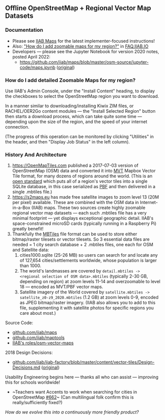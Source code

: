 ## Offline OpenStreetMap + Regional Vector Map Datasets

### Documentation

- Please see [IIAB Maps](https://github.com/iiab/iiab/wiki/IIAB-Maps) for the latest implementer-focused instructions!
- Also: ["How do I add zoomable maps for my region?"](https://wiki.iiab.io/go/FAQ#How_do_I_add_zoomable_maps_for_my_region%3F) in [FAQ.IIAB.IO](https://wiki.iiab.io/go/FAQ)
- Developers — please see the Jupyter Notebook for version 2020 notes, posted April 2022:
  - https://github.com/iiab/maps/blob/master/osm-source/jupyter-code/maps.ipynb ([original](https://github.com/georgejhunt/maps/blob/maps7.3/osm-source/jupyter-code/maps.ipynb))

### How do I add detailed Zoomable Maps for my region?

Use IIAB's Admin Console, under the "Install Content" heading, to display the checkboxes to select the OpenStreetMap region you want to download.

In a manner similar to downloading/installing Kiwix ZIM files, or RACHEL/OER2Go content modules &mdash; the "Install Selected Region" button then starts a download process, which can take quite some time &mdash; depending upon the size of the region, and the speed of your internet connection.

(The progress of this operation can be monitored by clicking "Utilities" in the header, and then "Display Job Status" in the left column).

### History And Architecture

1. https://OpenMapTiles.com published a 2017-07-03 version of OpenStreetMap (OSM) data and converted it into [MVT](https://www.mapbox.com/vector-tiles/) Mapbox Vector Tile format, for many dozens of regions around the world.  (This is an [open standard](https://www.mapbox.com/vector-tiles/specification/) which puts all of a region's vector tiles into a single SQLite database, in this case serialized as [PBF](https://wiki.openstreetmap.org/wiki/PBF_Format) and then delivered in a single .mbtiles file.)
2. https://s2maps.eu has made free satellite images to zoom level 13 (20M per  pixel) available. These are combined with the OSM data in Internet-in-a-Box (IIAB) maps.  These two sources create highly zoomable regional vector map datasets &mdash; each such .mbtiles file has a very minimal footprint &mdash; yet displays exceptional geographic detail.  IIAB's space-constrained microSD cards (typically running in a Raspberry Pi) greatly benefit!
3. Thankfully the [MBTiles](https://github.com/mapbox/mbtiles-spec) file format can be used to store either bitmap/raster tilesets or vector tilesets.  So 3 essential data files are needed = 1 city search database + 2 .mbtiles files, one each for OSM and Satellite data:
   1. cities1000.sqlite (25-26 MB) so users can search for and locate any of 127,654 cities/settlements worldwide, whose population is larger than 1000.
   2. The world's landmasses are covered by `detail.mbtiles -> <regional selection of OSM data>.mbtiles` (typically 2-30 GB, depending on region) at zoom levels 11-14 and overzoomable to level 18 — encoded as MVT/PBF vector maps.
   3. Satellite imagery of the World covered by `satellite.mbtiles -> satellite_z0-z9_2020.mbtiles` (1.2 GB) at zoom levels 0-9, encoded as JPEG bitmap/raster imagery.  (IIAB also allows you to add to this file, supplementing it with satellite photos for specific regions you care about most.)

Source Code:
  - [github.com/iiab/maps](https://github.com/iiab/maps)
  - [github.com/iiab/maptools](https://github.com/iiab/maptools)
  - [IIAB's roles/osm-vector-maps](https://github.com/iiab/iiab/tree/master/roles/osm-vector-maps)

2018 Design Decisions:
  - [github.com/iiab/iiab-factory/blob/master/content/vector-tiles/Design-Decisions.md](https://github.com/iiab/iiab-factory/blob/master/content/vector-tiles/Design-Decisions.md) ([original](https://github.com/georgejhunt/iiab-factory/blob/vector-maps/content/vector-tiles/Design-Decisions.md))

Usability Engineering begins here &mdash; thanks all who can assist &mdash; improving this for schools worldwide!
  - ~Teachers want Accents to work when searching for cities in OpenStreetMap [#662](https://github.com/iiab/iiab/issues/662)~ (Can multilingual folk confirm this is really/sufficiently fixed?)

_How do we evolve this into a continuously more friendly product?_
